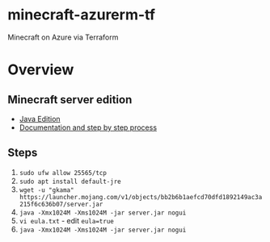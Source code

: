 # minecraft-azurerm-tf
Minecraft on Azure via Terraform

# Overview

## Minecraft server edition
- [Java Edition](https://minecraft.gamepedia.com/Java_Edition)
- [Documentation and step by step process](https://minecraft.gamepedia.com/Tutorials/Setting_up_a_server)

## Steps
1. `sudo ufw allow 25565/tcp`
2. `sudo apt install default-jre`
3. `wget -u "gkama" https://launcher.mojang.com/v1/objects/bb2b6b1aefcd70dfd1892149ac3a215f6c636b07/server.jar`
4. `java -Xmx1024M -Xms1024M -jar server.jar nogui`
5. `vi eula.txt` - edit `eula=true`
6. `java -Xmx1024M -Xms1024M -jar server.jar nogui`